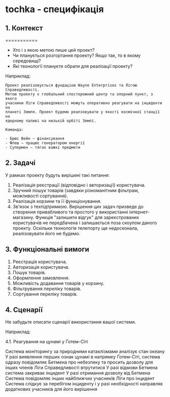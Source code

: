 # tochka - специфікація 
## 1. Контекст
===========

- Хто і з якою метою пише цей проект?
- Чи планується розгортання проекту? Якщо так, то в якому середовищі?
- Які технології плануєте обрати для реалізації проекту?

Наприклад:

    Проект реалізовується фундацією Wayne Enterprises та Лігою Справедливості.
    Метою проекту є глобальний спостережний центр та опорний пункт, з якого
    учасники Ліги Справедливості можуть оперативно реагувати на інциденти на
    планеті Земля. Проект будемо реалзовувати у якості космічної станції на
    ядерному паливі на низькій орбіті Землі.

    Команда:

    - Брюс Вейн — фінансування
    - Флеш — працює генератором енергії
    - Супермен — тягає важкі предмети
## 2. Задачі
У рамках проекту будуть вирішені такі питання: 
1. Реалізація реєстрації (відповідно і авторизації) користувача.
2. Зручний пошук товарів (завдяки різноманітним фільтрам, можливості сортування).
3. Реалізація корзини та її функціонування. 
4. Зв'язок з техпідтримкою.
Вирішення цих задач призведе до створення привабливого та простого у використанні інтернет-магазину.
Функція "залишити відгук" для зареєстрованих користувачів не передбачена і залишається поза скоупом даного проекту.
Оскільки технологія телепорту ще недосконала, реалізовувати його не будемо.
## 3. Функціональні вимоги
1. Реєстрація користувача.
2. Авторизація користувача.
3. Пошук товарів. 
4. Оформлення замовлення.
5. Можливість додавання товарів у корзину.
6. Фільтрування переліку товарів. 
7. Сортування переліку товарів.

## 4. Сценарії
Не забудьте описати сценарії використання вашої системи.

Наприклад:

4.1. Реагування на цунамі у Ґотем-Сіті

Система моніторингу за природними катаклізмами аналізує стан океану
У разі виявлення перших ознак цунамі в напрямку Ґотем-Сіті, система одразу повідомляє Бетмена про небезпеку та просить дозволу для інших членів Ліги Справедливості втрутитися
У разі відмови Бетмена система закриває інцидент
У разі отримання дозволу від Бетмена
Система повідомляє інших найближчих учасників Ліги про інцидент
Система слідкує за перебігом інциденту і у разі необхідності направляє додаткових учасників для його вирішення
